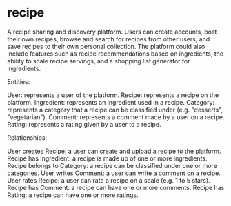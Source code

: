 # recipe
A recipe sharing and discovery platform. Users can create accounts, post their own recipes,
browse and search for recipes from other users, and save recipes to their own personal collection. 
The platform could also include features such as recipe recommendations based on ingredients,
the ability to scale recipe servings, and a shopping list generator for ingredients.

Entities:

User: represents a user of the platform.
Recipe: represents a recipe on the platform.
Ingredient: represents an ingredient used in a recipe.
Category: represents a category that a recipe can be classified under (e.g. "desserts", "vegetarian").
Comment: represents a comment made by a user on a recipe.
Rating: represents a rating given by a user to a recipe.

Relationships:

User creates Recipe: a user can create and upload a recipe to the platform.
Recipe has Ingredient: a recipe is made up of one or more ingredients.
Recipe belongs to Category: a recipe can be classified under one or more categories.
User writes Comment: a user can write a comment on a recipe.
User rates Recipe: a user can rate a recipe on a scale (e.g. 1 to 5 stars).
Recipe has Comment: a recipe can have one or more comments.
Recipe has Rating: a recipe can have one or more ratings.
